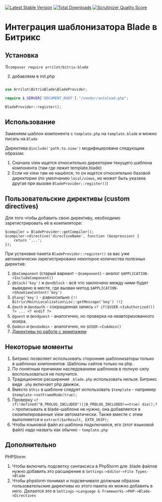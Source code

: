 [![Latest Stable Version](https://poser.pugx.org/arrilot/bitrix-blade/v/stable.svg)](https://packagist.org/packages/arrilot/bitrix-blade/)
[![Total Downloads](https://img.shields.io/packagist/dt/arrilot/bitrix-blade.svg?style=flat)](https://packagist.org/packages/Arrilot/bitrix-blade)
[![Scrutinizer Quality Score](https://scrutinizer-ci.com/g/arrilot/bitrix-blade/badges/quality-score.png?b=master)](https://scrutinizer-ci.com/g/arrilot/bitrix-blade/)

# Интеграция шаблонизатора Blade в Битрикс

## Установка

1)```composer require arrilot/bitrix-blade```

2) добавляем в init.php

```php

use Arrilot\BitrixBlade\BladeProvider;

require $_SERVER['DOCUMENT_ROOT']."/vendor/autoload.php";

BladeProvider::register();
```

## Использование

Заменяем шаблон компонента с `template.php` на `template.blade` и можно писать на `Blade`

Директива `@include('path.to.view')` модифицирована следующим образом:

1. Сначала view ищется относительно директории текущего шаблона компонента (там где лежит template.blade)
2. Если не view там не нашёлся, то он ищется относительно базовой директории (по умолчанию `local/views`, но может быть указана другая при вызове `BladeProvider::register()`)

## Пользовательские директивы (custom directives)

Для того чтобы добавить свою директиву, необходимо зарегистрировать её в компиляторе:

```
$compiler = BladeProvider::getCompiler();
$compiler->directive('directiveName', function ($expression) {
    return '...';
});
```
При установке пакета `BladeProvider::register()` за вас уже автоматически зарегистрировано некоторое количества полезных директив:

1. ```@bxComponent``` (старый вариант - `@component`)  - аналог ```$APPLICATION->IncludeComponent()```
2. ```@block('key')``` и ```@endblock``` - всё что заключено между ними будет выведено в месте, где вызван метод ```$APPLICATION->ShowViewContent('key')```
3. ```@lang('key')``` - равносильно ```{!! Bitrix\Main\Localization\Loc::getMessage('key') !!} ```
4. ```@auth``` и ```@endauth``` - сокращенная запись `<? if($USER->IsAuthorized()) ?> ... <? endif ?>`
5. ```@guest``` и ```@endguest``` - аналогично, но проверка на неавторизованного юзера.
6. ```@admin``` и ```@endadmin``` - аналогично, но `$USER->IsAdmin()`
7. [Директивы по работе с эрмитажем](docs/hermitage.md)

## Некоторые моменты

1. Битрикс позволяет использовать сторонние шаблонизаторы только в шаблонах компонентов. Шаблоны сайтов только на php.
2. По понятным причинам наследованием шаблонов в полную силу воспользоваться не получится.
3. Традиционное расширение `.blade.php` использовать нельзя. Битрикс видя `.php` включает php движок.
4. Вместо `$this` в шаблоне следует использовать `$template` - например `$template->setFrameMode(true);`
5. Проверку `<?if(!defined("B_PROLOG_INCLUDED")||B_PROLOG_INCLUDED!==true) die();?>` прописывать в blade-шаблоне не нужно, она добавляется в скомпилированные view автоматически. Также вместе с этим выполняется и ```extract($arResult, EXTR_SKIP);```
6. Чтобы языковой файл из шаблона подключился, его (этот языковой файл) надо назвать как обычно - `template.php`


## Дополнительно

PHPStorm

1. Чтобы включить подсветку синтаксиса в PhpStorm для .blade файлов нужно добавить это расширение в
`Settings->Editor->File Types->Blade`
2. Чтобы phpstorm понимал и подсвечивалл должным образом пользовательские директивы из этого пакета их можно добавить в него. Делается это в `Settings->Language & Frameworks->PHP->Blade->Directives`
